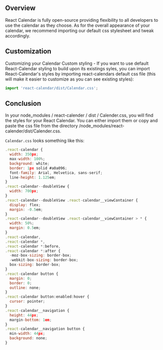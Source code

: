 <link rel="stylesheet" href="../../stylesheets/extra.css" />

## Overview
React Calendar is fully open-source providing flexibility to all developers to use the calendar as they choose. As for the overall appearance of your calendar, we recommend importing our default css stylesheet and tweak accordingly.

## Customization
Customizing your Calendar
Custom styling - If you want to use default React-Calendar styling to build upon its existings syles, you can import React-Calendar's styles by importing react-calendars default css file (this will make it easier to customize as you can see existing styles):
```js
import 'react-calendar/dist/Calendar.css';
```
## Conclusion

In your node_modules / react-calender / dist / Calender.css, you will find the styles for your React Calendar. You can either import them or copy and paste the css file from the directory /node_modules/react-calender/dist/Calender.css.

`Calendar.css` looks something like this:
```js
.react-calendar {
  width: 350px;
  max-width: 100%;
  background: white;
  border: 1px solid #a0a096;
  font-family: Arial, Helvetica, sans-serif;
  line-height: 1.125em;
}
.react-calendar--doubleView {
  width: 700px;
}
.react-calendar--doubleView .react-calendar__viewContainer {
  display: flex;
  margin: -0.5em;
}
.react-calendar--doubleView .react-calendar__viewContainer > * {
  width: 50%;
  margin: 0.5em;
}
.react-calendar,
.react-calendar *,
.react-calendar *:before,
.react-calendar *:after {
  -moz-box-sizing: border-box;
  -webkit-box-sizing: border-box;
  box-sizing: border-box;
}
.react-calendar button {
  margin: 0;
  border: 0;
  outline: none;
}
.react-calendar button:enabled:hover {
  cursor: pointer;
}
.react-calendar__navigation {
  height: 44px;
  margin-bottom: 1em;
}
.react-calendar__navigation button {
  min-width: 44px;
  background: none;
}
```